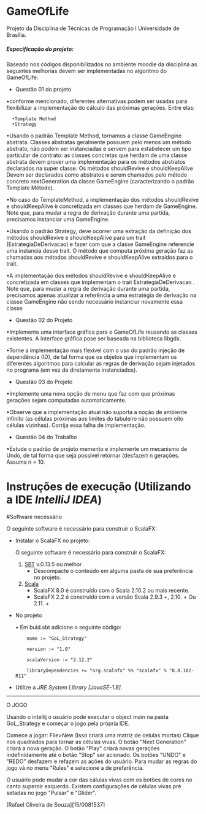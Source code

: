 GameOfLife
==========

Projeto da Disciplina de Técnicas de Programação I
Universidade de Brasília.

##### Especificação do projeto:
Baseado nos códigos disponibilizados no ambiente moodle da disciplina as seguintes melhorias devem ser implementadas no algoritmo do GameOfLife:


* Questão 01 do projeto

•conforme mencionado, diferentes alternativas podem ser usadas para flexibilizar a implementação do cálculo das próximas gerações.
    Entre elas:
    
      •Template Method
      •Strategy
      
•Usando o padrão Template Method, tornamos a classe GameEngine abstrata. Classes abstratas geralmente possuem pelo menos um método abstrato, não podem ser instanciadas e servem para estabelecer um tipo particular de contrato:  as classes concretas que herdam de uma classe abstrata devem prover uma implementação para os métodos abstratos declarados na super classe.  Os métodos shouldRevive e shouldKeepAlive
Devem ser declarados como abstratos e serem chamados pelo método concreto nextGeneration da classe GameEngine (caracterizando o padrão Template Método).

•No caso do TemplateMethod, a implementação dos métodos shouldRevive e shouldKeepAlive ́e concretizada em classes que herdam de GameEngine.  Note que, para mudar a regra de derivação durante uma partida, precisamos instanciar uma GameEngine.

•Usando o padrão Strategy, deve ocorrer uma extração da definição dos métodos shouldRevive e shouldKeepAlive para um trait (EstrategiaDeDerivacao) e fazer com que a classe GameEngine referencie uma instancia desse trait. O método que computa próxima geração faz as chamadas aos métodos shouldRevive e shouldKeepAlive extraídos para o trait.

•A implementação dos métodos shouldRevive e shouldKeepAlive e concretizada em classes que implementam o trait EstrategiaDeDerivacao . Note que, para mudar a regra de derivação durante uma partida, precisamos apenas atualizar a referência a uma estratégia de derivação na classe GameEngine não sendo necessário instanciar novamente essa classe
      
      
      
* Questão 02 do Projeto

•Implemente uma interface gráfica para o GameOfLife reusando as classes existentes.  A interface gráfica pose ser baseada na biblioteca libgdx.

•Torne a implementação mais flexível com o uso do padrão injeção de dependência (ID), de tal forma que os objetos que implementam os diferentes algoritmos para calcular as regras de derivação sejam injetados no programa (em vez de diretamente instanciados).




* Questão 03 do Projeto

•Implemente uma nova opção de menu que faz com que próximas gerações sejam computadas automaticamente. 

•Observe que a implementação atual não suporta a noção de ambiente infinito (as células próximas aos limites do tabuleiro não possuem oito células vizinhas).  Corrija essa falha de implementação.



* Questão 04 do Trabalho

•Estude o padrão de projeto memento e implemente um mecanismo de Undo, de tal forma que seja possível retornar (desfazer) n gerações.  Assuma n = 10.


Instruções de execução (Utilizando a IDE *IntelliJ IDEA*)
=========================================================


#Software necessário

O seguinte software é necessário para construir o ScalaFX:
* Instalar o ScalaFX no projeto:

   O seguinte software é necessário para construir o ScalaFX:
 

  1. [SBT](http://www.scala-sbt.org/) v.0.13.5 ou melhor
     - Descompacte o conteúdo em alguma pasta de sua preferência no projeto.
  2. [Scala](http://www.scala.org/)
      - ScalaFX 8.0 é construído com o Scala 2.10.2 ou mais recente.
      - ScalaFX 2.2 é construído com a versão Scala 2.9.3 +, 2.10. + Ou 2.11. +



* No projeto 

  • Em buid.sbt adicione o seguinte código:

          name := "GoL_Strategy"

          version := "1.0"

          scalaVersion := "2.12.2"

          libraryDependencies += "org.scalafx" %% "scalafx" % "8.0.102-R11"


* Utilize a *JRE System Library [JavaSE-1.8]*.

------------------------------------------------------------------------------------------------------------------------
O JOGO

Usando o intellij o usuário pode executar o object main na pasta GoL_Strategy e começar o jogo pela própria IDE. 

Comece a jogar: File>New   (Isso criará uma matriz de celulas mortas)
Clique nos quadrados para tornar as células vivas.
O botão "Next Generation" criará a nova geração.
O botão "Play" criará novas gerações indefinidamente até o botão "Stop" ser acionado.
Os botões "UNDO" e "REDO" desfazem e refazem as ações do usuário.
Para mudar as regras do jogo vá no menu "Rules" e selecione a de preferência.

O usuário pode mudar a cor das cálulas vivas com os botões de cores no canto superoir esquerdo.
Existem configurações de células vivas pré setadas no jogo "Pulsar" e "Glider".

[Rafael Oliveira de Souza][15/0081537] 

